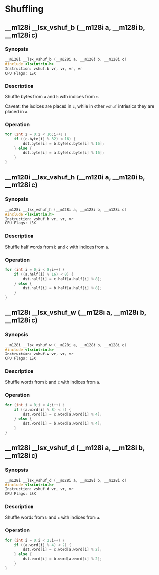 # Shuffling

## __m128i __lsx_vshuf_b (__m128i a, __m128i b, __m128i c)

### Synopsis

```c++
__m128i __lsx_vshuf_b (__m128i a, __m128i b, __m128i c)
#include <lsxintrin.h>
Instruction: vshuf.b vr, vr, vr, vr
CPU Flags: LSX
```

### Description

Shuffle bytes from `a` and `b` with indices from `c`.

Caveat: the indices are placed in `c`, while in other `vshuf` intrinsics they are placed in `a`.

### Operation

```c++
for (int i = 0;i < 16;i++) {
    if ((c.byte[i] % 32) < 16) {
        dst.byte[i] = b.byte[c.byte[i] % 16];
    } else {
        dst.byte[i] = a.byte[c.byte[i] % 16];
    }
}
```

## __m128i __lsx_vshuf_h (__m128i a, __m128i b, __m128i c)

### Synopsis

```c++
__m128i __lsx_vshuf_h (__m128i a, __m128i b, __m128i c)
#include <lsxintrin.h>
Instruction: vshuf.h vr, vr, vr
CPU Flags: LSX
```

### Description

Shuffle half words from `b` and `c` with indices from `a`.

### Operation

```c++
for (int i = 0;i < 8;i++) {
    if ((a.half[i] % 16) < 8) {
        dst.half[i] = c.half[a.half[i] % 8];
    } else {
        dst.half[i] = b.half[a.half[i] % 8];
    }
}
```

## __m128i __lsx_vshuf_w (__m128i a, __m128i b, __m128i c)

### Synopsis

```c++
__m128i __lsx_vshuf_w (__m128i a, __m128i b, __m128i c)
#include <lsxintrin.h>
Instruction: vshuf.w vr, vr, vr
CPU Flags: LSX
```

### Description

Shuffle words from `b` and `c` with indices from `a`.

### Operation

```c++
for (int i = 0;i < 4;i++) {
    if ((a.word[i] % 8) < 4) {
        dst.word[i] = c.word[a.word[i] % 4];
    } else {
        dst.word[i] = b.word[a.word[i] % 4];
    }
}
```

## __m128i __lsx_vshuf_d (__m128i a, __m128i b, __m128i c)

### Synopsis

```c++
__m128i __lsx_vshuf_d (__m128i a, __m128i b, __m128i c)
#include <lsxintrin.h>
Instruction: vshuf.d vr, vr, vr
CPU Flags: LSX
```

### Description

Shuffle words from `b` and `c` with indices from `a`.

### Operation

```c++
for (int i = 0;i < 2;i++) {
    if ((a.word[i] % 4) < 2) {
        dst.word[i] = c.word[a.word[i] % 2];
    } else {
        dst.word[i] = b.word[a.word[i] % 2];
    }
}
```
